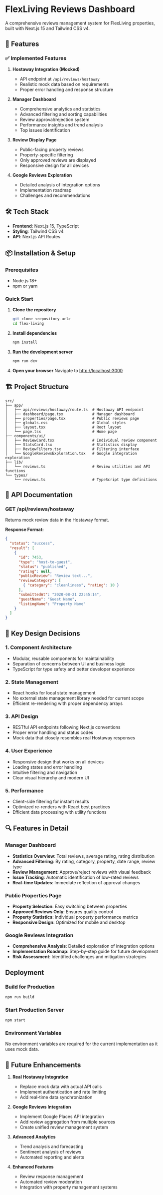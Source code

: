 # FlexLiving Reviews Dashboard

A comprehensive reviews management system for FlexLiving properties, built with Next.js 15 and Tailwind CSS v4.

## 🚀 Features

### ✅ Implemented Features

1. **Hostaway Integration (Mocked)**
   - API endpoint at `/api/reviews/hostaway`
   - Realistic mock data based on requirements
   - Proper error handling and response structure

2. **Manager Dashboard**
   - Comprehensive analytics and statistics
   - Advanced filtering and sorting capabilities
   - Review approval/rejection system
   - Performance insights and trend analysis
   - Top issues identification

3. **Review Display Page**
   - Public-facing property reviews
   - Property-specific filtering
   - Only approved reviews are displayed
   - Responsive design for all devices

4. **Google Reviews Exploration**
   - Detailed analysis of integration options
   - Implementation roadmap
   - Challenges and recommendations

## 🛠️ Tech Stack

- **Frontend**: Next.js 15, TypeScript
- **Styling**: Tailwind CSS v4
- **API**: Next.js API Routes

## 📦 Installation & Setup

### Prerequisites
- Node.js 18+ 
- npm or yarn

### Quick Start

1. **Clone the repository**
   ```bash
   git clone <repository-url>
   cd flex-living
   ```

2. **Install dependencies**
   ```bash
   npm install
   ```

3. **Run the development server**
   ```bash
   npm run dev
   ```

4. **Open your browser**
   Navigate to [http://localhost:3000](http://localhost:3000)

## 🏗️ Project Structure

```
src/
├── app/
│   ├── api/reviews/hostaway/route.ts  # Hostaway API endpoint
│   ├── dashboard/page.tsx             # Manager dashboard
│   ├── properties/page.tsx            # Public reviews page
│   ├── globals.css                    # Global styles
│   ├── layout.tsx                     # Root layout
│   └── page.tsx                       # Home page
├── components/ui/
│   ├── ReviewCard.tsx                 # Individual review component
│   ├── StatsCard.tsx                  # Statistics display
│   ├── ReviewFilters.tsx              # Filtering interface
│   └── GoogleReviewsExploration.tsx   # Google integration exploration
├── lib/
│   └── reviews.ts                     # Review utilities and API functions
└── types/
    └── reviews.ts                     # TypeScript type definitions
```

## 🔧 API Documentation

### GET /api/reviews/hostaway

Returns mock review data in the Hostaway format.

**Response Format:**
```json
{
  "status": "success",
  "result": [
    {
      "id": 7453,
      "type": "host-to-guest",
      "status": "published",
      "rating": null,
      "publicReview": "Review text...",
      "reviewCategory": [
        { "category": "cleanliness", "rating": 10 }
      ],
      "submittedAt": "2020-08-21 22:45:14",
      "guestName": "Guest Name",
      "listingName": "Property Name"
    }
  ]
}
```

## 🎯 Key Design Decisions

### 1. **Component Architecture**
- Modular, reusable components for maintainability
- Separation of concerns between UI and business logic
- TypeScript for type safety and better developer experience

### 2. **State Management**
- React hooks for local state management
- No external state management library needed for current scope
- Efficient re-rendering with proper dependency arrays

### 3. **API Design**
- RESTful API endpoints following Next.js conventions
- Proper error handling and status codes
- Mock data that closely resembles real Hostaway responses

### 4. **User Experience**
- Responsive design that works on all devices
- Loading states and error handling
- Intuitive filtering and navigation
- Clear visual hierarchy and modern UI

### 5. **Performance**
- Client-side filtering for instant results
- Optimized re-renders with React best practices
- Efficient data processing with utility functions

## 🔍 Features in Detail

### Manager Dashboard
- **Statistics Overview**: Total reviews, average rating, rating distribution
- **Advanced Filtering**: By rating, category, property, date range, review type
- **Review Management**: Approve/reject reviews with visual feedback
- **Issue Tracking**: Automatic identification of low-rated reviews
- **Real-time Updates**: Immediate reflection of approval changes

### Public Properties Page
- **Property Selection**: Easy switching between properties
- **Approved Reviews Only**: Ensures quality control
- **Property Statistics**: Individual property performance metrics
- **Responsive Design**: Optimized for mobile and desktop

### Google Reviews Integration
- **Comprehensive Analysis**: Detailed exploration of integration options
- **Implementation Roadmap**: Step-by-step guide for future development
- **Risk Assessment**: Identified challenges and mitigation strategies

## Deployment

### Build for Production
```bash
npm run build
```

### Start Production Server
```bash
npm start
```

### Environment Variables
No environment variables are required for the current implementation as it uses mock data.

## 🔮 Future Enhancements

1. **Real Hostaway Integration**
   - Replace mock data with actual API calls
   - Implement authentication and rate limiting
   - Add real-time data synchronization

2. **Google Reviews Integration**
   - Implement Google Places API integration
   - Add review aggregation from multiple sources
   - Create unified review management system

3. **Advanced Analytics**
   - Trend analysis and forecasting
   - Sentiment analysis of reviews
   - Automated reporting and alerts

4. **Enhanced Features**
   - Review response management
   - Automated review moderation
   - Integration with property management systems

